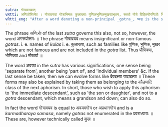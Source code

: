 ```yaml
---
sutra: गोत्रावयवात्
vRtti: अणिञोरित्येव । गोत्रावयवा गोत्राभिमतः कुलाख्याः पुणिकभुणिकमुखरप्रभृतय, स्ततो गोत्रे विहितयोरणिञोः स्त्रियां ष्यङादेशो भवति ॥
vRtti_eng: "After a word denoting a non-principal _gotra_, ष्यङ् is the substitute of अण् and इञ्, in the feminine, even though the syllable preceding the final be not prosodially long."
---
```

The phrase अणिञोः of the last _sutra_ governs this also, not so, however, the word अगरूपोत्तमः ॥ The phrase गोत्रावयव means insignificant or non-famous _gotras_. i. e. names of _kulas_ i. e. कुलाख्या, such as families like पुणिक, भुणिक, मुखर which are not famous and are not included in the _gotra_ list. Thus पौणिक्या, भौणिक्या and मौखर्या ॥

The word अवयव in the _sutra_ has various significations, one sense being 'separate from', another being 'part of', and 'individual members' &c. If the last sense be taken, then we can evolve forms like दैवदत्त्या याज्ञदत्या ॥ These forms may also be explained by taking them as belonging to the कौड्यादि class of the next aphorism. In short, those who wish to apply this aphorism to 'the immediate descendant', such as 'the son or daughter', and not to a _gotra_ descendant, which means a grandson and down; can also do so.

In fact the word गोत्रावयव is equal to अवयवगोत्र or अप्रधानगोत्र and is a _karmadharaya_ _samasa_, namely _gotras_ not enumerated in the प्रवराध्यायः ॥ These are, however technically called कुल ॥
